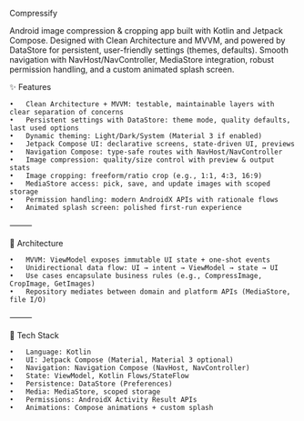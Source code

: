 Compressify

Android image compression & cropping app built with Kotlin and Jetpack Compose. Designed with Clean Architecture and MVVM, and powered by DataStore for persistent, user-friendly settings (themes, defaults). Smooth navigation with NavHost/NavController, MediaStore integration, robust permission handling, and a custom animated splash screen.

✨ Features

	•	Clean Architecture + MVVM: testable, maintainable layers with clear separation of concerns
	•	Persistent settings with DataStore: theme mode, quality defaults, last used options
	•	Dynamic theming: Light/Dark/System (Material 3 if enabled)
	•	Jetpack Compose UI: declarative screens, state-driven UI, previews
	•	Navigation Compose: type-safe routes with NavHost/NavController
	•	Image compression: quality/size control with preview & output stats
	•	Image cropping: freeform/ratio crop (e.g., 1:1, 4:3, 16:9)
	•	MediaStore access: pick, save, and update images with scoped storage
	•	Permission handling: modern AndroidX APIs with rationale flows
	•	Animated splash screen: polished first-run experience

⸻

🧱 Architecture

	•	MVVM: ViewModel exposes immutable UI state + one-shot events
	•	Unidirectional data flow: UI → intent → ViewModel → state → UI
	•	Use cases encapsulate business rules (e.g., CompressImage, CropImage, GetImages)
	•	Repository mediates between domain and platform APIs (MediaStore, file I/O)
 
⸻

🧰 Tech Stack

	•	Language: Kotlin
	•	UI: Jetpack Compose (Material, Material 3 optional)
	•	Navigation: Navigation Compose (NavHost, NavController)
	•	State: ViewModel, Kotlin Flows/StateFlow
	•	Persistence: DataStore (Preferences)
	•	Media: MediaStore, scoped storage
	•	Permissions: AndroidX Activity Result APIs
	•	Animations: Compose animations + custom splash
